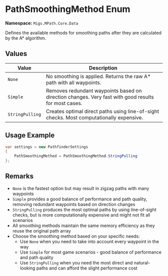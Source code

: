 # PathSmoothingMethod Enum

**Namespace:** `Migs.MPath.Core.Data`

Defines the available methods for smoothing paths after they are calculated by the A* algorithm.

## Values

| Value | Description |
|-------|-------------|
| `None` | No smoothing is applied. Returns the raw A* path with all waypoints. |
| `Simple` | Removes redundant waypoints based on direction changes. Very fast with good results for most cases. |
| `StringPulling` | Creates optimal direct paths using line-of-sight checks. Most computationally expensive. |

## Usage Example

```csharp
var settings = new PathfinderSettings
{
    PathSmoothingMethod = PathSmoothingMethod.StringPulling
};
```

## Remarks

- `None` is the fastest option but may result in zigzag paths with many waypoints
- `Simple` provides a good balance of performance and path quality, removing redundant waypoints based on direction changes
- `StringPulling` produces the most optimal paths by using line-of-sight checks, but is more computationally expensive and might not fit all scenarios
- All smoothing methods maintain the same memory efficiency as they reuse the original path array
- Choose the smoothing method based on your specific needs:
  - Use `None` when you need to take into account every waypoint in the way
  - Use `Simple` for most game scenarios - good balance of performance and path quality
  - Use `StringPulling` when you need the most direct and natural-looking paths and can afford the slight performance cost 